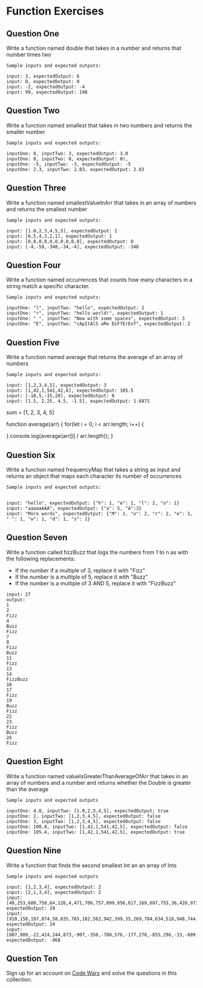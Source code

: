# Function Exercises

## Question One

Write a function named double that takes in a number and returns that number times two


```
Sample inputs and expected outputs:

input: 3, expectedOutput: 6
input: 0, expectedOutput: 0
input: -2, expectedOutput: -4
input: 99, expectedOutput: 198
```

## Question Two

Write a function named smallest that takes in two numbers and returns the smaller number

```
Sample inputs and expected outputs:

inputOne: 8, inputTwo: 3, expectedOutput: 3.0
inputOne: 0, inputTwo: 0, expectedOutput: 0),
inputOne: -5, inputTwo: -3, expectedOutput: -5
inputOne: 2.3, inputTwo: 2.03, expectedOutput: 2.03
```

## Question Three

Write a function named smallestValueInArr that takes in an array of numbers and returns the smallest number


```
Sample inputs and expected outputs:

input: [1.0,2,3,4,5,5], expectedOutput: 1
input: [6,5,4,3,2,1], expectedOutput: 1
input: [0,0,0,0,0,0,0,0,0,0], expectedOutput: 0
input: [-4,-59,-348,-34,-4], expectedOutput: -348
```

## Question Four

Write a function named occurrences that counts how many characters in a string match a specific character.

```
Sample inputs and expected outputs:

inputOne: "l", inputTwo: "hello", expectedOutput: 2
inputOne: "r", inputTwo: "hello world!", expectedOutput: 1
inputOne: " ", inputTwo: "Now with some spaces", expectedOutput: 3
inputOne: "E", inputTwo: "cApItAlS aRe DiFfErEnT", expectedOutput: 2
```

## Question Five

Write a function named average that returns the average of an array of numbers

```
Sample inputs and expected outputs:

input: [1,2,3,4,5], expectedOutput: 3
input: [1,42,1,541,42,6], expectedOutput: 105.5
input: [-10,5,-15,20], expectedOutput: 0
input: [1.5, 2.25, 4.5, -1.5], expectedOutput: 1.6875
```
sum = [1, 2, 3, 4, 5]

function average(arr) {
  for(let i = 0; i < arr.length; i++) {

} 
 console.log(average(arr[i] / arr.length));
}

## Question Six

Write a function named frequencyMap that takes a string as input and returns an object that maps each character its number of occurrences

```
Sample inputs and expected outputs:


input: "hello", expectedOutput: {"h": 1, "e": 1, "l": 2, "o": 1}
input: "aaaaaAAA", expectedOutput: {"a": 5, "A":3}
input: "More words", expectedOutput: {"M": 1, "o": 2, "r": 2, "e": 1, " ": 1, "w": 1, "d": 1, "s": 1}
```

## Question Seven

Write a function called fizzBuzz that logs the numbers from 1 to n as with the following replacements:

- If the number if a multiple of 3, replace it with "Fizz"
- If the number is a multiple of 5, replace it with "Buzz"
- If the number is a multiple of 3 AND 5, replace it with "FizzBuzz"

```
input: 27
output:
1
2
Fizz
4
Buzz
Fizz
7
8
Fizz
Buzz
11
Fizz
13
14
FizzBuzz
16
17
Fizz
19
Buzz
Fizz
22
23
Fizz
Buzz
26
Fizz
```

## Question Eight

Write a function named valueIsGreaterThanAverageOfArr that takes in an array of numbers and a number and returns whether the Double is greater than the average

```
Sample inputs and expected outputs

inputOne: 4.0, inputTwo: [1.0,2,3,4,5], expectedOutput: true
inputOne: 2, inputTwo: [1,2,3,4,5], expectedOutput: false
inputOne: 3, inputTwo: [1,2,3,4,5], expectedOutput: false
inputOne: 100.8, inputTwo: [1,42,1,541,42,5], expectedOutput: false
inputOne: 105.4, inputTwo: [1,42,1,541,42,5], expectedOutput: true
```

## Question Nine

Write a function that finds the second smallest Int an an array of Ints

```
Sample inputs and expected outputs

input: [1,2,3,4], expectedOutput: 2
input: [2,1,3,4], expectedOutput: 2
input: [40,253,680,750,64,126,4,471,706,757,899,856,617,169,697,755,36,426,973,107,299,360,201,313,801,61,241,911,992,354,108,341,170,949,333,937,933,512,568,379,995,29,637,417,793,763,47,387,166,135,259,400,406,141,271,194,263,171,992,508,953,176,990,544,491,488,691,406,911,751,519,732,907,403,328,110,348,669,112,719,852,671,447,619,928,847,630,711,371,143,277,405,210,266,241,379,265,213,331,780], expectedOutput: 29
input: [910,158,197,874,58,835,765,182,562,942,399,35,269,704,634,518,948,744,786,181,801,952,175,97,222,705,121,928,126,35,346,174,214,906,906,886,245,34,239,376,34,902,355,528,844,265,796,27,721,905,877,567,911,223,472,132,426,359,617,402,89,144,976,774,961,386,380,75,504,854,862,101,271,914,673,288,844,633,40,477,346,479,727,62,604,523,852,789,234,374,156,855,819,422,741,543,994,587,37,100], expectedOutput: 34
input: [807,909,-22,424,244,873,-907,-350,-780,576,-177,278,-855,296,-33,-609,-664,-126,-469,-57,-376,-424,-477,-795,-481,-806,545,727,-879,210,-114,-783,-156,45,781,369,35,900,904,-2,168,489,-329,608,-287,40,442,362,-560,236,-583,698,544,-154,478,535,-397,363,470,-49,49,631,-62,-293,-419,-528,753,-809,-48,-888,606,-889,-908,672,-783,-921,-198,-428,701,-30,106,500,-106,199,-793,392,873,330,366,45,840,649,-135,-850,174,-338,901,-753,402,-62,554,-579,863,955,-999,-13,851,760,-523,-968,225,-173,-605,-759,306,657,844,168,-270,883,963,-835,624,570,705,333,-293,283,382,926,839,264,602,-940,160,-369,-770,-792,722,321,88,-176,-911,203,486,-175,-529,187,-668,518,-282,162,-165,-34,544,538,-828,-562,-154,591,345,-241,962,801,-632,-921,-710,588,-642,113,128,-242,56,716,-709,232,-870,241,-612,-583,-199,762,-601,-410,-896,-493,664,531,-613,-285,-951,-589,243,819,-195,911,-701,-368,-85,-316], expectedOutput: -968
```

## Question Ten

Sign up for an account on [Code Wars](https://www.codewars.com/collections/javascript-basics-2) and solve the questions in this collection.
